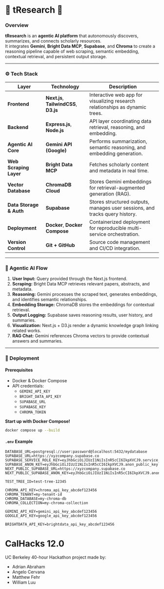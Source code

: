 # 🌳 tResearch 🌳

### Overview  
**tResearch** is an **agentic AI platform** that autonomously discovers, summarizes, and connects scholarly resources.  
It integrates **Gemini**, **Bright Data MCP**, **Supabase**, and **Chroma** to create a reasoning pipeline capable of web scraping, semantic embedding, contextual retrieval, and persistent output storage.

---

### ⚙️ Tech Stack

| Layer | Technology | Description |
|--------|-------------|-------------|
| **Frontend** | **Next.js**, **TailwindCSS**, **D3.js** | Interactive web app for visualizing research relationships as dynamic trees. |
| **Backend** | **Express.js**, **Node.js** | API layer coordinating data retrieval, reasoning, and embedding. |
| **Agentic AI Core** | **Gemini API (Google)** | Performs summarization, semantic reasoning, and embedding generation. |
| **Web Scraping Layer** | **Bright Data MCP** | Fetches scholarly content and metadata in real time. |
| **Vector Database** | **ChromaDB Cloud** | Stores Gemini embeddings for retrieval-augmented generation (RAG). |
| **Data Storage & Auth** | **Supabase** | Stores structured outputs, manages user sessions, and tracks query history. |
| **Deployment** | **Docker**, **Docker Compose** | Containerized deployment for reproducible multi-service orchestration. |
| **Version Control** | **Git + GitHub** | Source code management and CI/CD integration. |

---

### 🧠 Agentic AI Flow

1. **User Input:** Query provided through the Next.js frontend.  
2. **Scraping:** Bright Data MCP retrieves relevant papers, abstracts, and metadata.  
3. **Reasoning:** Gemini processes the scraped text, generates embeddings, and identifies semantic relationships.  
4. **Embedding Storage:** ChromaDB stores the embeddings for contextual retrieval.  
5. **Output Logging:** Supabase saves reasoning results, user history, and summaries.  
6. **Visualization:** Next.js + D3.js render a dynamic knowledge graph linking related works.  
7. **RAG Chat:** Gemini references Chroma vectors to provide contextual answers and summaries.

---

### 🐳 Deployment

#### Prerequisites
- Docker & Docker Compose  
- API credentials:  
  - `GEMINI_API_KEY`  
  - `BRIGHT_DATA_API_KEY`  
  - `SUPABASE_URL`  
  - `SUPABASE_KEY`  
  - `CHROMA_TOKEN`

**Start up with Docker Compose!**

```bash
docker compose up --build
```

#### `.env` Example
```env
DATABASE_URL=postgresql://user:password@localhost:5432/mydatabase
SUPABASE_URL=https://xyzcompany.supabase.co
SUPABASE_SERVICE_ROLE_KEY=eyJhbGciOiJIUzI1NiIsInR5cCI6IkpXVCJ9.service_role_secret
SUPABASE_ANON_KEY=eyJhbGciOiJIUzI1NiIsInR5cCI6IkpXVCJ9.anon_public_key
NEXT_PUBLIC_SUPABASE_URL=https://xyzcompany.supabase.co
NEXT_PUBLIC_SUPABASE_ANON_KEY=eyJhbGciOiJIUzI1NiIsInR5cCI6IkpXVCJ9.anon_public_key

TEST_TREE_ID=test-tree-12345

CHROMA_API_KEY=chroma_api_key_abcdef123456
CHROMA_TENANT=my-tenant-id
CHROMA_DATABASE=my-chroma-db
CHROMA_COLLECTION=my-chroma-collection

GEMINI_API_KEY=gemini_api_key_abcdef123456
GOOGLE_API_KEY=google_api_key_abcdef123456

BRIGHTDATA_API_KEY=brightdata_api_key_abcdef123456
```

# CalHacks 12.0
UC Berkeley 40-hour Hackathon project made by:
* Adrian Abraham
* Angelo Cervana
* Matthew Fehr
* William Luu
